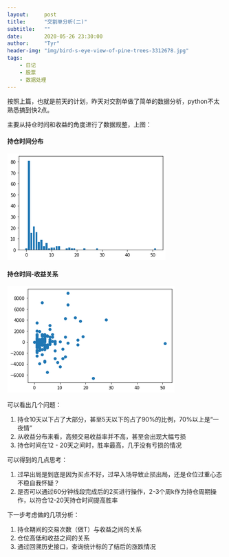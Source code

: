 ```yaml
---
layout:     post
title:      "交割单分析(二)"
subtitle:   ""
date:       2020-05-26 23:30:00
author:     "Tyr"
header-img: "img/bird-s-eye-view-of-pine-trees-3312678.jpg"
tags:
    - 日记
    - 股票
    - 数据处理
---
```


按照上篇，也就是前天的计划，昨天对交割单做了简单的数据分析，python不太熟悉搞到快2点。

主要从持仓时间和收益的角度进行了数据规整，上图：

#### 持仓时间分布

![持仓时间分布](../img/in_post/output_10_0.png)

#### 持仓时间-收益关系

![持仓时间-收益散点](../img/in_post/output_11_0.png)

可以看出几个问题：

1. 持仓10天以下占了大部分，甚至5天以下的占了90%的比例，70%以上是“一夜情”
2. 从收益分布来看，高频交易收益率并不高，甚至会出现大幅亏损
3. 持仓时间在12 - 20天之间时，胜率最高，几乎没有亏损的情况

可以得到的几点思考：

1. 过早出局是到底是因为买点不好，过早入场导致止损出局，还是仓位过重心态不稳自我怀疑？
2. 是否可以通过60分钟线段完成后的2买进行操作，2-3个周k作为持仓周期操作，以符合12-20天持仓时间提高胜率

下一步考虑做的几项分析：

1. 持仓期间的交易次数（做T）与收益之间的关系
2. 仓位高低和收益之间的关系
3. 通过回溯历史接口，查询统计标的了结后的涨跌情况